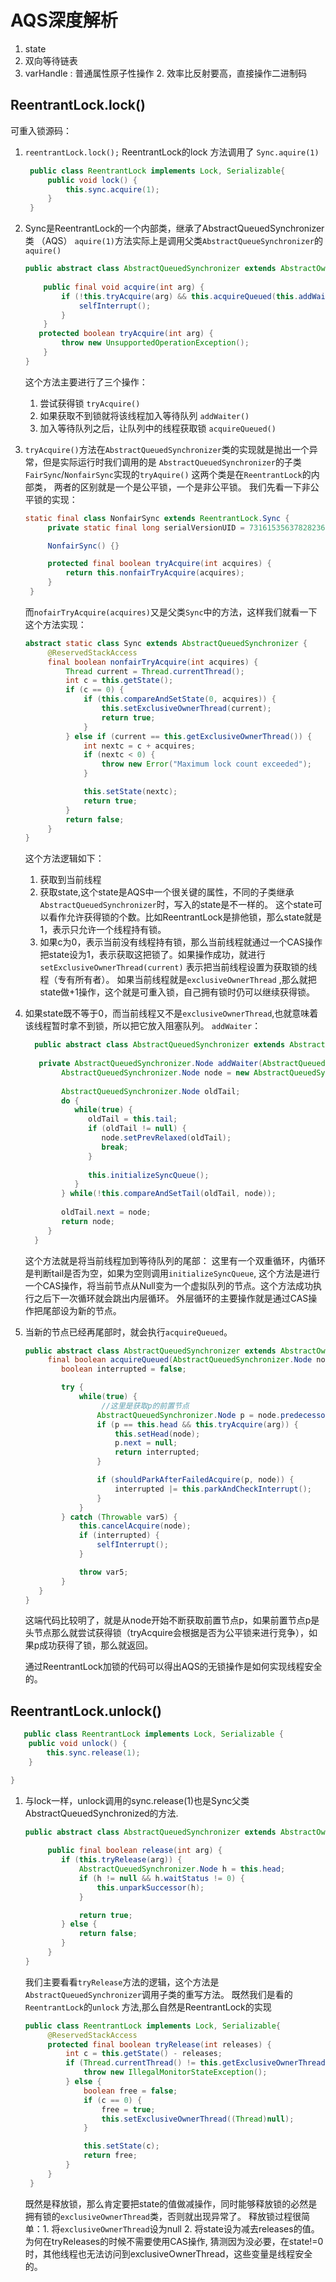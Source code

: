 # AQS深度解析

1. state
2. 双向等待链表
3. varHandle : 普通属性原子性操作 2. 效率比反射要高，直接操作二进制码

## ReentrantLock.lock()

可重入锁源码：

1. `reentrantLock.lock();`
   ReentrantLock的lock 方法调用了 `Sync.aquire(1)`
   ```java
    public class ReentrantLock implements Lock, Serializable{
        public void lock() {
            this.sync.acquire(1);
        }
    }
   ```
2. Sync是ReentrantLock的一个内部类，继承了AbstractQueuedSynchronizer类 （AQS）
   `aquire(1)`方法实际上是调用父类`AbstractQueueSynchronizer`的`aquire()`
    ```java
    public abstract class AbstractQueuedSynchronizer extends AbstractOwnableSynchronizer implements Serializable {
       
        public final void acquire(int arg) {
            if (!this.tryAcquire(arg) && this.acquireQueued(this.addWaiter(AbstractQueuedSynchronizer.Node.EXCLUSIVE), arg)) {
                selfInterrupt();
            }
        }
       protected boolean tryAcquire(int arg) {
            throw new UnsupportedOperationException();  
        }
    }
    ```
   这个方法主要进行了三个操作：
    1. 尝试获得锁 `tryAcquire()`
    2. 如果获取不到锁就将该线程加入等待队列 `addWaiter()`
    3. 加入等待队列之后，让队列中的线程获取锁 `acquireQueued()`

3. `tryAcquire()`方法在`AbstractQueuedSynchronizer`类的实现就是抛出一个异常，但是实际运行时我们调用的是
   `AbstractQueuedSynchronizer`的子类`FairSync`/`NonfairSync`实现的`tryAquire()` 这两个类是在`ReentrantLock`的内部类，
   两者的区别就是一个是公平锁，一个是非公平锁。 我们先看一下非公平锁的实现：
   ```java
   static final class NonfairSync extends ReentrantLock.Sync {
        private static final long serialVersionUID = 7316153563782823691L;

        NonfairSync() {}

        protected final boolean tryAcquire(int acquires) {
            return this.nonfairTryAcquire(acquires);
        }
    }
   ```
   而`nofairTryAcquire(acquires)`又是父类`Sync`中的方法，这样我们就看一下这个方法实现：
   ```java
   abstract static class Sync extends AbstractQueuedSynchronizer {
        @ReservedStackAccess
        final boolean nonfairTryAcquire(int acquires) {
            Thread current = Thread.currentThread();
            int c = this.getState();
            if (c == 0) {
                if (this.compareAndSetState(0, acquires)) {
                    this.setExclusiveOwnerThread(current);
                    return true;
                }
            } else if (current == this.getExclusiveOwnerThread()) {
                int nextc = c + acquires;
                if (nextc < 0) {
                    throw new Error("Maximum lock count exceeded");
                }

                this.setState(nextc);
                return true;
            }
            return false;
        }
   }
   ```
   这个方法逻辑如下：
    1. 获取到当前线程
    2. 获取state,这个state是AQS中一个很关键的属性，不同的子类继承`AbstractQueuedSynchronizer`时，写入的state是不一样的。
       这个state可以看作允许获得锁的个数。比如ReentrantLock是排他锁，那么state就是1，表示只允许一个线程持有锁。
    3. 如果c为0，表示当前没有线程持有锁，那么当前线程就通过一个CAS操作把state设为1，表示获取这把锁了。如果操作成功，就进行
       `setExclusiveOwnerThread(current)` 表示把当前线程设置为获取锁的线程（专有所有者）。 如果当前线程就是`exclusiveOwnerThread`
       ,那么就把state做+1操作，这个就是可重入锁，自己拥有锁时仍可以继续获得锁。

4. 如果state既不等于0，而当前线程又不是`exclusiveOwnerThread`,也就意味着该线程暂时拿不到锁，所以把它放入阻塞队列。 `addWaiter`：
    ```java
      public abstract class AbstractQueuedSynchronizer extends AbstractOwnableSynchronizer implements Serializable{
         
       private AbstractQueuedSynchronizer.Node addWaiter(AbstractQueuedSynchronizer.Node mode) {
            AbstractQueuedSynchronizer.Node node = new AbstractQueuedSynchronizer.Node(mode);
      
            AbstractQueuedSynchronizer.Node oldTail;
            do {
               while(true) {
                  oldTail = this.tail;
                  if (oldTail != null) {
                     node.setPrevRelaxed(oldTail);
                     break;
                  }
      
                  this.initializeSyncQueue();
               }
            } while(!this.compareAndSetTail(oldTail, node));
      
            oldTail.next = node;
            return node;
         }
      }
   ```
   这个方法就是将当前线程加到等待队列的尾部： 这里有一个双重循环，内循环是判断tail是否为空，如果为空则调用`initializeSyncQueue`,
   这个方法是进行一个CAS操作，将当前节点从Null变为一个虚拟队列的节点。这个方法成功执行之后下一次循环就会跳出内层循环。 外层循环的主要操作就是通过CAS操作把尾部设为新的节点。

5. 当新的节点已经再尾部时，就会执行`acquireQueued`。
   ```java
   public abstract class AbstractQueuedSynchronizer extends AbstractOwnableSynchronizer implements Serializable {
        final boolean acquireQueued(AbstractQueuedSynchronizer.Node node, int arg) {
           boolean interrupted = false;
   
           try {
               while(true) {
                    //这里是获取p的前置节点
                   AbstractQueuedSynchronizer.Node p = node.predecessor();
                   if (p == this.head && this.tryAcquire(arg)) {
                       this.setHead(node);
                       p.next = null;
                       return interrupted;
                   }
   
                   if (shouldParkAfterFailedAcquire(p, node)) {
                       interrupted |= this.parkAndCheckInterrupt();
                   }
               }
           } catch (Throwable var5) {
               this.cancelAcquire(node);
               if (interrupted) {
                   selfInterrupt();
               }
   
               throw var5;
           }
      }
   }
   ```
   这端代码比较明了，就是从node开始不断获取前置节点p，如果前置节点p是头节点那么就尝试获得锁（tryAcquire会根据是否为公平锁来进行竞争），如果p成功获得了锁，那么就返回。

   通过ReentrantLock加锁的代码可以得出AQS的无锁操作是如何实现线程安全的。

## ReentrantLock.unlock()

```java
   public class ReentrantLock implements Lock, Serializable {
    public void unlock() {
        this.sync.release(1);
    }

}
```

1. 与lock一样，unlock调用的sync.release(1)也是Sync父类AbstractQueuedSynchronized的方法.
   ```java
   public abstract class AbstractQueuedSynchronizer extends AbstractOwnableSynchronizer implements Serializable {
        
        public final boolean release(int arg) {
           if (this.tryRelease(arg)) {
               AbstractQueuedSynchronizer.Node h = this.head;
               if (h != null && h.waitStatus != 0) {
                   this.unparkSuccessor(h);
               }
   
               return true;
           } else {
               return false;
           }
        }
   }
   ```
   我们主要看看`tryRelease`方法的逻辑，这个方法是`AbstractQueuedSynchronizer`调用子类的重写方法。 既然我们是看的`ReentrantLock`的`unlock`
   方法,那么自然是ReentrantLock的实现
   ```java
   public class ReentrantLock implements Lock, Serializable{
        @ReservedStackAccess
        protected final boolean tryRelease(int releases) {
            int c = this.getState() - releases;
            if (Thread.currentThread() != this.getExclusiveOwnerThread()) {
                throw new IllegalMonitorStateException();
            } else {
                boolean free = false;
                if (c == 0) {
                    free = true;
                    this.setExclusiveOwnerThread((Thread)null);
                }

                this.setState(c);
                return free;
            }
        }
    }
   ```
   既然是释放锁，那么肯定要把state的值做减操作，同时能够释放锁的必然是拥有锁的`exclusiveOwnerThread`类，否则就出现异常了。
   释放锁过程很简单：1. 将`exclusiveOwnerThread`设为null 2. 将state设为减去releases的值。为何在tryReleases的时候不需要使用CAS操作,
   猜测因为没必要，在state!=0时，其他线程也无法访问到exclusiveOwnerThread，这些变量是线程安全的。
   

      
   